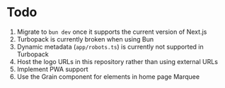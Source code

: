# Todo

1. Migrate to `bun dev` once it supports the current version of Next.js
2. Turbopack is currently broken when using Bun
3. Dynamic metadata (`app/robots.ts`) is currently not supported in Turbopack
4. Host the logo URLs in this repository rather than using external URLs
5. Implement PWA support
6. Use the Grain component for elements in home page Marquee
